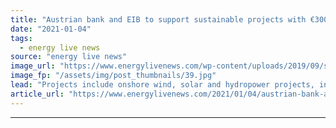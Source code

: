 ```yaml
---
title: "Austrian bank and EIB to support sustainable projects with €300m funding"
date: "2021-01-04"
tags: 
  - energy live news
source: "energy live news"
image_url: "https://www.energylivenews.com/wp-content/uploads/2019/09/shutterstock_598694132.jpg"
image_fp: "/assets/img/post_thumbnails/39.jpg"
lead: "Projects include onshore wind, solar and hydropower projects, in addition to electric vehicles and charging stations as well as the energy efficiency of companies and buildings"
article_url: "https://www.energylivenews.com/2021/01/04/austrian-bank-and-eib-to-support-sustainable-projects-with-e300m-funding/"
---
```


---

